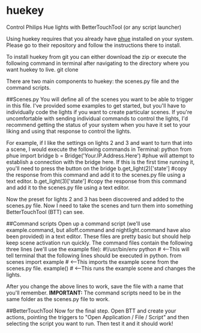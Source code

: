 huekey
======

Control Philips Hue lights with BetterTouchTool (or any script launcher)

Using huekey requires that you already have [phue](https://github.com/studioimaginaire/phue) installed on your system. Please go to their repository and follow the instructions there to install.

To install huekey from git you can either download the zip or execute the following command in terminal after navigating to the directory where you want huekey to live.
  git clone 

There are two main components to huekey: the scenes.py file and the command scripts.

##Scenes.py
You will define all of the scenes you want to be able to trigger in this file. I've provided some examples to get started, but you'll have to individually code the lights if you want to create particular scenes.
If you're uncomfortable with sending individual commands to control the lights, I'd recommend getting the status of your system when you have it set to your liking and using that response to control the lights.

For example, if I like the settings on lights 2 and 3 and want to turn that into a scene, I would execute the following commands in Terminal:
  python
  from phue import bridge
  b = Bridge('Your.IP.Address.Here') #phue will attempt to establish a connection with the bridge here. If this is the first time running it, you'll need to press the button on the bridge
  b.get_light(2)['state'] #copy the response from this command and add it to the scenes.py file using a text editor.
  b.get_light(3)['state'] #copy the response from this command and add it to the scenes.py file using a text editor.

Now the preset for lights 2 and 3 has been discovered and added to the scenes.py file. Now I need to take the scenes and turn them into something BetterTouchTool (BTT) can see.

##Command scripts
Open up a command script (we'll use example.command, but alloff.command and nightlight.command have also been provided) in a text editor. These files are pretty basic but should help keep scene activation run quickly.
The command files contain the following three lines (we'll use the example file):
  #!/usr/bin/env python  # <--This will tell terminal that the following lines should be executed in python.
  from scenes import example  # <--This imports the example scene from the scenes.py file.
  example() # <--This runs the example scene and changes the lights.

After you change the above lines to work, save the file with a name that you'll remember.
**IMPORTANT:** The command scripts need to be in the same folder as the scenes.py file to work.

##BetterTouchTool
Now for the final step. Open BTT and create your actions, pointing the triggers to "Open Application / File / Script" and then selecting the script you want to run. Then test it and it should work!
